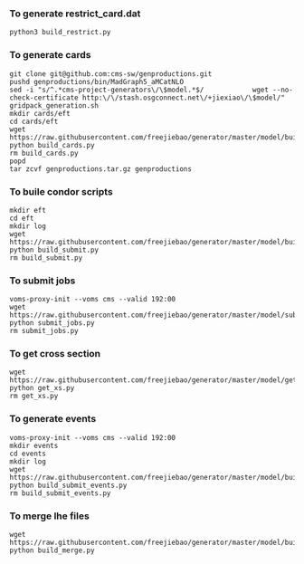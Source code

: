 ### To generate restrict_card.dat
```
python3 build_restrict.py
```
### To generate cards
```
git clone git@github.com:cms-sw/genproductions.git
pushd genproductions/bin/MadGraph5_aMCatNLO
sed -i "s/^.*cms-project-generators\/\$model.*$/            wget --no-check-certificate http:\/\/stash.osgconnect.net\/+jiexiao\/\$model/" gridpack_generation.sh
mkdir cards/eft
cd cards/eft
wget https://raw.githubusercontent.com/freejiebao/generator/master/model/build_cards.py
python build_cards.py
rm build_cards.py
popd
tar zcvf genproductions.tar.gz genproductions
```
### To buile condor scripts
```
mkdir eft
cd eft
mkdir log
wget https://raw.githubusercontent.com/freejiebao/generator/master/model/build_submit.py
python build_submit.py
rm build_submit.py
```
### To submit jobs
```
voms-proxy-init --voms cms --valid 192:00
wget https://raw.githubusercontent.com/freejiebao/generator/master/model/submit_jobs.py
python submit_jobs.py
rm submit_jobs.py
```
### To get cross section
```
wget https://raw.githubusercontent.com/freejiebao/generator/master/model/get_xs.py
python get_xs.py
rm get_xs.py
```
### To generate events
```
voms-proxy-init --voms cms --valid 192:00
mkdir events
cd events
mkdir log
wget https://raw.githubusercontent.com/freejiebao/generator/master/model/build_submit_events.py
python build_submit_events.py
rm build_submit_events.py
```
### To merge lhe files
```
wget https://raw.githubusercontent.com/freejiebao/generator/master/model/build_merge.py
python build_merge.py
```
